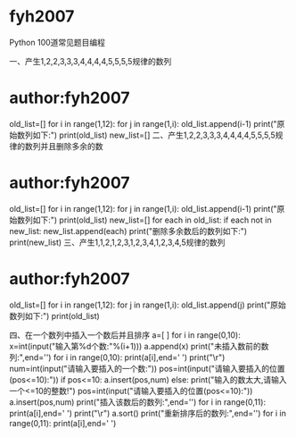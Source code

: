 # fyh2007
Python 100道常见题目编程

一、产生1,2,2,3,3,3,4,4,4,4,5,5,5,5规律的数列
# author:fyh2007
old_list=[]
for i in range(1,12):
    for j in range(1,i):
        old_list.append(i-1)
print("原始数列如下:")
print(old_list)
new_list=[]
二、产生1,2,2,3,3,3,4,4,4,4,5,5,5,5规律的数列并且删除多余的数
# author:fyh2007
old_list=[]
for i in range(1,12):
    for j in range(1,i):
        old_list.append(i-1)
print("原始数列如下:")
print(old_list)
new_list=[]
for each in old_list:
    if each not in new_list:
        new_list.append(each)
print("删除多余数后的数列如下:")
print(new_list)
三、产生1,1,2,1,2,3,1,2,3,4,1,2,3,4,5规律的数列
# author:fyh2007
old_list=[]
for i in range(1,12):
    for j in range(1,i):
        old_list.append(j)
print("原始数列如下:")
print(old_list)

四、在一个数列中插入一个数后并且排序
a=[ ]
for i in range(0,10):
    x=int(input("输入第%d个数:"%(i+1)))
    a.append(x)
print("未插入数前的数列:",end='')
for i in range(0,10):
          print(a[i],end='  ')
print("\r")
num=int(input("请输入要插入的一个数:"))
pos=int(input("请输入要插入的位置(pos<=10):"))
if pos<=10:
    a.insert(pos,num)
else:
    print("输入的数太大,请输入一个<=10的整数!")
    pos=int(input("请输入要插入的位置(pos<=10):"))
    a.insert(pos,num)
print("插入该数后的数列:",end='')
for i in range(0,11):
          print(a[i],end='  ')
print("\r")
a.sort()
print("重新排序后的数列:",end='')
for i in range(0,11):
          print(a[i],end='  ')
